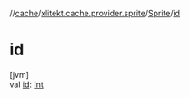 //[cache](../../../index.md)/[xlitekt.cache.provider.sprite](../index.md)/[Sprite](index.md)/[id](id.md)

# id

[jvm]\
val [id](id.md): [Int](https://kotlinlang.org/api/latest/jvm/stdlib/kotlin/-int/index.html)
